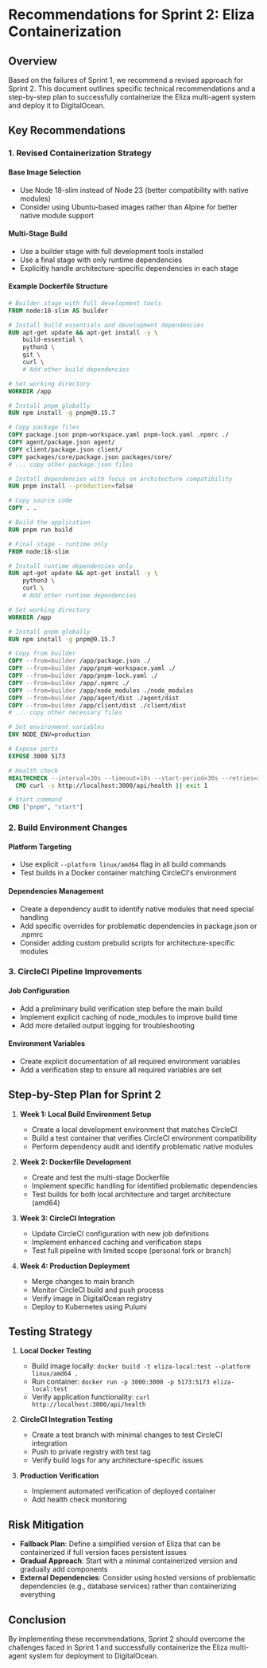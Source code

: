 # Recommendations for Sprint 2: Eliza Containerization

## Overview

Based on the failures of Sprint 1, we recommend a revised approach for Sprint 2. This document outlines specific technical recommendations and a step-by-step plan to successfully containerize the Eliza multi-agent system and deploy it to DigitalOcean.

## Key Recommendations

### 1. Revised Containerization Strategy

#### Base Image Selection
- Use Node 18-slim instead of Node 23 (better compatibility with native modules)
- Consider using Ubuntu-based images rather than Alpine for better native module support

#### Multi-Stage Build
- Use a builder stage with full development tools installed
- Use a final stage with only runtime dependencies
- Explicitly handle architecture-specific dependencies in each stage

#### Example Dockerfile Structure
```dockerfile
# Builder stage with full development tools
FROM node:18-slim AS builder

# Install build essentials and development dependencies
RUN apt-get update && apt-get install -y \
    build-essential \
    python3 \
    git \
    curl \
    # Add other build dependencies

# Set working directory
WORKDIR /app

# Install pnpm globally
RUN npm install -g pnpm@9.15.7

# Copy package files
COPY package.json pnpm-workspace.yaml pnpm-lock.yaml .npmrc ./
COPY agent/package.json agent/
COPY client/package.json client/
COPY packages/core/package.json packages/core/
# ... copy other package.json files

# Install dependencies with focus on architecture compatibility
RUN pnpm install --production=false

# Copy source code
COPY . .

# Build the application
RUN pnpm run build

# Final stage - runtime only
FROM node:18-slim

# Install runtime dependencies only
RUN apt-get update && apt-get install -y \
    python3 \
    curl \
    # Add other runtime dependencies

# Set working directory
WORKDIR /app

# Install pnpm globally
RUN npm install -g pnpm@9.15.7

# Copy from builder
COPY --from=builder /app/package.json ./
COPY --from=builder /app/pnpm-workspace.yaml ./
COPY --from=builder /app/pnpm-lock.yaml ./
COPY --from=builder /app/.npmrc ./
COPY --from=builder /app/node_modules ./node_modules
COPY --from=builder /app/agent/dist ./agent/dist
COPY --from=builder /app/client/dist ./client/dist
# ... copy other necessary files

# Set environment variables
ENV NODE_ENV=production

# Expose ports
EXPOSE 3000 5173

# Health check
HEALTHCHECK --interval=30s --timeout=10s --start-period=30s --retries=3 \
  CMD curl -s http://localhost:3000/api/health || exit 1

# Start command
CMD ["pnpm", "start"]
```

### 2. Build Environment Changes

#### Platform Targeting
- Use explicit `--platform linux/amd64` flag in all build commands
- Test builds in a Docker container matching CircleCI's environment

#### Dependencies Management
- Create a dependency audit to identify native modules that need special handling
- Add specific overrides for problematic dependencies in package.json or .npmrc
- Consider adding custom prebuild scripts for architecture-specific modules

### 3. CircleCI Pipeline Improvements

#### Job Configuration
- Add a preliminary build verification step before the main build
- Implement explicit caching of node_modules to improve build time
- Add more detailed output logging for troubleshooting

#### Environment Variables
- Create explicit documentation of all required environment variables
- Add a verification step to ensure all required variables are set

## Step-by-Step Plan for Sprint 2

1. **Week 1: Local Build Environment Setup**
   - Create a local development environment that matches CircleCI
   - Build a test container that verifies CircleCI environment compatibility
   - Perform dependency audit and identify problematic native modules

2. **Week 2: Dockerfile Development**
   - Create and test the multi-stage Dockerfile
   - Implement specific handling for identified problematic dependencies
   - Test builds for both local architecture and target architecture (amd64)

3. **Week 3: CircleCI Integration**
   - Update CircleCI configuration with new job definitions
   - Implement enhanced caching and verification steps
   - Test full pipeline with limited scope (personal fork or branch)

4. **Week 4: Production Deployment**
   - Merge changes to main branch
   - Monitor CircleCI build and push process
   - Verify image in DigitalOcean registry
   - Deploy to Kubernetes using Pulumi

## Testing Strategy

1. **Local Docker Testing**
   - Build image locally: `docker build -t eliza-local:test --platform linux/amd64 .`
   - Run container: `docker run -p 3000:3000 -p 5173:5173 eliza-local:test`
   - Verify application functionality: `curl http://localhost:3000/api/health`

2. **CircleCI Integration Testing**
   - Create a test branch with minimal changes to test CircleCI integration
   - Push to private registry with test tag
   - Verify build logs for any architecture-specific issues

3. **Production Verification**
   - Implement automated verification of deployed container
   - Add health check monitoring

## Risk Mitigation

- **Fallback Plan**: Define a simplified version of Eliza that can be containerized if full version faces persistent issues
- **Gradual Approach**: Start with a minimal containerized version and gradually add components
- **External Dependencies**: Consider using hosted versions of problematic dependencies (e.g., database services) rather than containerizing everything

## Conclusion

By implementing these recommendations, Sprint 2 should overcome the challenges faced in Sprint 1 and successfully containerize the Eliza multi-agent system for deployment to DigitalOcean. 